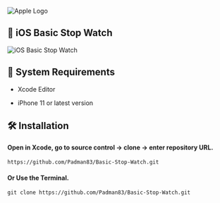 ![Apple Logo](https://user-images.githubusercontent.com/45048950/73131198-bca1e580-4041-11ea-8f8d-ebfd844f0e64.png) 

## 📱 iOS Basic Stop Watch

![iOS Basic Stop Watch](https://user-images.githubusercontent.com/45048950/74952604-74f15c80-543b-11ea-8946-fbcbd8cbde78.gif)

## 🧰 System Requirements

* Xcode Editor

* iPhone 11 or latest version

## 🛠️ Installation

#### Open in Xcode, go to source control -> clone -> enter repository URL.

```
https://github.com/Padman83/Basic-Stop-Watch.git
```

#### Or Use the Terminal.

```
git clone https://github.com/Padman83/Basic-Stop-Watch.git
```
